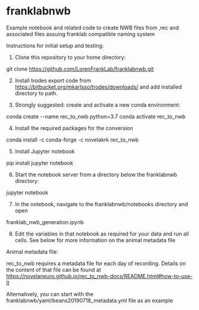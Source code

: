 # franklabnwb

Example notebook and related code to create NWB files from ,rec and associated files assuing franklab
compatible naming system

Instructions for initial setup and testing: 

1. Clone this repository to your home directory:

git clone https://github.com/LorenFrankLab/franklabnwb.git

2. Install trodes export code from https://bitbucket.org/mkarlsso/trodes/downloads/ and add installed
directory to path.

3. Strongly suggested: create and activate a new conda environment:

conda create --name rec_to_nwb python=3.7
conda activate rec_to_nwb

4. Install the required packages for the conversion

conda install -c conda-forge -c novelakrk rec_to_nwb

5.  Install Jupyter notebook

pip install jupyter notebook

6. Start the notebook server from a directory below the franklabnwb directory:

jupyter notebook

7. In the notebook, navigate to the franklabnwb/notebooks directory and open 

franklab_nwb_generation.ipynb

8. Edit the variables in that notebook as required for your data and run all cells. See below for more
information on the animal metadata file


Animal metadata file:

rec_to_nwb requires a metadata file for each day of recording. Details on the content of that file can
be found at https://novelaneuro.github.io/rec_to_nwb-docs/README.html#how-to-use-it

Alternatively, you can start with the franklabnwb/yaml/beans20190718_metadata.yml file as an example


